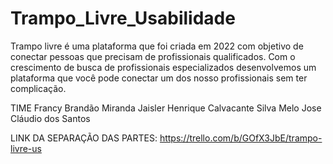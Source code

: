 # Trampo_Livre_Usabilidade
Trampo livre é uma plataforma que foi criada em 2022 com objetivo de conectar pessoas que precisam de profissionais qualificados. Com o crescimento de busca de profissionais especializados desenvolvemos um plataforma que você pode conectar um dos nosso profissionais sem ter complicação.

TIME
Francy Brandão Miranda
Jaisler Henrique Calvacante Silva Melo
Jose Cláudio dos Santos



LINK DA SEPARAÇÃO DAS PARTES:
https://trello.com/b/GOfX3JbE/trampo-livre-us
